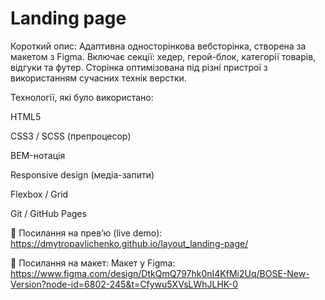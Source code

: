 # Landing page
Короткий опис:
Адаптивна односторінкова вебсторінка, створена за макетом з Figma. Включає секції: хедер, герой-блок, категорії товарів, відгуки та футер. Сторінка оптимізована під різні пристрої з використанням сучасних технік верстки.

Технології, які було використано:

HTML5

CSS3 / SCSS (препроцесор)

BEM-нотація

Responsive design (медіа-запити)

Flexbox / Grid

Git / GitHub Pages

🔗 Посилання на прев’ю (live demo):
https://dmytropavlichenko.github.io/layout_landing-page/

🎨 Посилання на макет:
Макет у Figma:
 https://www.figma.com/design/DtkQmQ797hk0nI4KfMi2Uq/BOSE-New-Version?node-id=6802-245&t=Cfywu5XVsLWhJLHK-0

